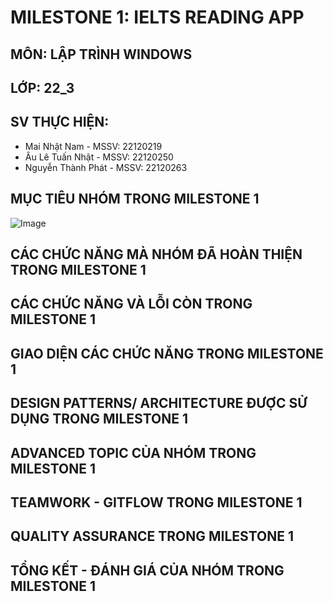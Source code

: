 # MILESTONE 1: IELTS READING APP
## MÔN: LẬP TRÌNH WINDOWS 
## LỚP: 22_3 
## SV THỰC HIỆN: 
- Mai Nhật Nam - MSSV: 22120219
- Âu Lê Tuấn Nhật - MSSV: 22120250
- Nguyễn Thành Phát - MSSV: 22120263
## MỤC TIÊU NHÓM TRONG MILESTONE 1
![Image](https://drive.google.com/file/d/1W_6CEVgGcdpcwtcr0ThGrUz5lesHHF10/view?usp=sharing)

## CÁC CHỨC NĂNG MÀ NHÓM ĐÃ HOÀN THIỆN TRONG MILESTONE 1


## CÁC CHỨC NĂNG VÀ LỖI CÒN TRONG MILESTONE 1


## GIAO DIỆN CÁC CHỨC NĂNG TRONG MILESTONE 1


## DESIGN PATTERNS/ ARCHITECTURE ĐƯỢC SỬ DỤNG TRONG MILESTONE 1


## ADVANCED TOPIC CỦA NHÓM TRONG MILESTONE 1


## TEAMWORK - GITFLOW TRONG MILESTONE 1


## QUALITY ASSURANCE TRONG MILESTONE 1


## TỔNG KẾT - ĐÁNH GIÁ CỦA NHÓM TRONG MILESTONE 1

